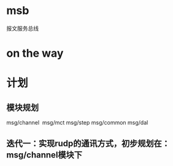 # msb
报文服务总线

# on the way

# 计划

## 模块规划
  msg/channel
  msg/mct
  msg/step
  msg/common
  msg/dal

## 迭代一：实现rudp的通讯方式，初步规划在：msg/channel模块下

